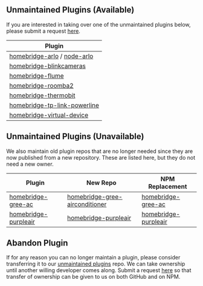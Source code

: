 ## Unmaintained Plugins (Available)

If you are interested in taking over one of the unmaintained plugins below, please submit a request [here](https://github.com/homebridge/unmaintained-plugins/issues/new?assignees=Homebridge+Collaborators&labels=pending-review&template=maintain.md&title=Request+to+Maintain+Repo).

| Plugin  |                                                                 
|---------|
| [homebridge-arlo](https://github.com/homebridge-plugins/homebridge-arlo) / [node-arlo](https://github.com/homebridge-plugins/node-arlo) |
| [homebridge-blinkcameras](https://github.com/homebridge-plugins/homebridge-blinkcameras) |
| [homebridge-flume](https://github.com/homebridge-plugins/homebridge-flume) |
| [homebridge-roomba2](https://github.com/homebridge-plugins/homebridge-roomba2) |
| [homebridge-thermobit](https://github.com/homebridge-plugins/homebridge-thermobit) |
| [homebridge-tp-link-powerline](https://github.com/homebridge-plugins/homebridge-tp-link-powerline) |
| [homebridge-virtual-device](https://github.com/homebridge-plugins/homebridge-virtual-device) |

## Unmaintained Plugins (Unavailable)

We also maintain old plugin repos that are no longer needed since they are now published from a new repository. These are listed here, but they do not need a new owner.

| Plugin  | New Repo | NPM Replacement |
|---------|----------|-----------------|
| [homebridge-gree-ac](https://github.com/homebridge-plugins/homebridge-gree-ac) | [homebridge-gree-airconditioner](https://github.com/eibenp/homebridge-gree-airconditioner) | [homebridge-gree-ac](https://www.npmjs.com/package/homebridge-gree-ac)
| [homebridge-purpleair](https://github.com/homebridge-plugins/homebridge-purpleair) | [homebridge-purpleair](https://github.com/tillkruss/homebridge-purpleair) | [homebridge-purpleair](https://www.npmjs.com/package/homebridge-purpleair)

## Abandon Plugin
If for any reason you can no longer maintain a plugin, please consider transferring it to our [unmaintained plugins](https://github.com/homebridge-plugins/Info) repo. We can take ownership until another willing developer comes along. Submit a request [here](https://github.com/homebridge/unmaintained-plugins/issues/new?assignees=Homebridge+Collaborators&labels=pending-review&template=abandon.md&title=Request+to+Abandon+Plugin) so that transfer of ownership can be given to us on both GitHub and on NPM.
